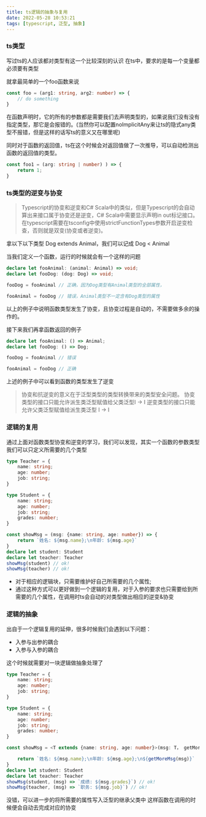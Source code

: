 ```yaml
---
title: ts逻辑的抽象与复用
date: 2022-05-28 10:53:21
tags: [typescript, 泛型, 抽象]
---
```


### ts类型
写过ts的人应该都对类型有这一个比较深刻的认识
在ts中，要求的是每一个变量都必须要有类型

<!--more-->

就拿最简单的一个foo函数来说
```typescript
const foo = (arg1: string, arg2: number) => {
    // do something
}
```
在函数声明时，它的所有的参数都是需要我们去声明类型的，如果说我们没有没有指定类型，那它是会报错的。(当然你可以配置noImplicitAny来让ts的隐式any类型不报错，但是这样的话写ts的意义又在哪里呢)

同时对于函数的返回值，ts在这个时候会对返回值做了一次推导，可以自动检测出函数的返回值的类型。
```typescript
const foo1 = (arg: string | number) ) => {
    return 1;
}
```

### ts类型的逆变与协变
> Typescript的协变和逆变和C# Scala中的类似，但是Typescript的会自动算出来接口属于协变还是逆变，C# Scala中需要显示声明in out标记接口。 在typescript需要在tsconfig中使用strictFunctionTypes参数开启逆变检查，否则就是双变(协变或者逆变)。


拿以下以下类型
Dog extends Animal，我们可以记成 Dog < Animal

当我们定义一个函数，运行的时候就会有一个这样的问题
```typescript
declare let fooAnimal: (animal: Animal) => void;
declare let fooDog: (dog: Dog) => void;

fooDog = fooAnimal // 正确，因为Dog类型有Animal类型的全部属性，

fooAnimal = fooDog // 错误，Animal类型不一定含有Dog类型的属性

```
以上的例子中说明函数类型发生了协变，且协变过程是自动的，不需要做多余的操作的。

接下来我们再拿函数返回的例子
```typescript
declare let fooAnimal: () => Animal;
declare let fooDog: () => Dog;

fooDog = fooAnimal // 错误

fooAnimal = fooDog // 正确

```
上述的例子中可以看到函数的类型发生了逆变

> 协变和抗逆变的意义在于泛型类型的类型转换带来的类型安全问题。
> 协变类型的接口只能允许派生类泛型赋值给父类泛型I<Dog> -> I<Animal>
> 逆变类型的接口只能允许父类泛型赋值给派生类泛型 I<Animal> -> I<Dog>

### 逻辑的复用
通过上面对函数类型协变和逆变的学习，我们可以发现，其实一个函数的参数类型我们可以只定义所需要的几个类型
```typescript
type Teacher = {
    name: string;
    age: number;
    job: string;
}

type Student = {
    name: string;
    age: number;
    job: string;
    grades: number;
}

const showMsg = (msg: {name: string, age: number}) => {
    return `姓名: ${msg.name};\n年龄: ${msg.age}`
}
declare let student: Student 
declare let teacher: Teacher
showMsg(student) // ok!
showMsg(teacher) // ok!
```
- 对于相应的逻辑块，只需要维护好自己所需要的几个属性;
- 通过这种方式可以更好做到一个逻辑的复用，对于入参的要求也只需要给到所需要的几个属性，在调用时ts会自动的对类型做出相应的逆变&协变

### 逻辑的抽象
出自于一个逻辑复用的延伸，很多时候我们会遇到以下问题：
- 入参与出参的耦合
- 入参与入参的耦合

这个时候就需要对一块逻辑做抽象处理了
```typescript
type Teacher = {
    name: string;
    age: number;
    job: string;
}

type Student = {
    name: string;
    age: number;
    job: string;
    grades: number;
}

const showMsg = <T extends {name: string, age: number}>(msg: T， getMoreMsg: (msg: T) => string) => {

    return `姓名: ${msg.name};\n年龄: ${msg.age};\n${getMoreMsg(msg)}`
}
declare let student: Student 
declare let teacher: Teacher
showMsg(student, (msg) => `成绩: ${msg.grades}`) // ok!
showMsg(teacher, (msg) => `职务: ${msg.job}`) // ok!

```
没错，可以进一步的将所需要的属性写入泛型的继承父类中
这样函数在调用的时候便会自动去完成对应的协变
